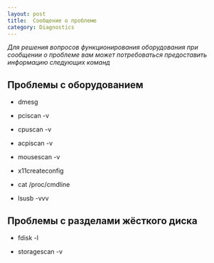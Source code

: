 ```yaml
---
layout: post
title:  Сообщение о проблеме
category: Diagnostics
---
```


*Для решения вопросов функционирования оборудования при сообщении о проблеме вам может потребоваться предоставить информацию следующих команд*



## Проблемы с оборудованием

- dmesg 	

- pciscan -v 	

- cpuscan -v 	

- acpiscan -v 	

- mousescan -v 
	
- x11createconfig 
	
- cat /proc/cmdline 
	
- lsusb -vvv 	

## Проблемы с разделами жёсткого диска

- fdisk -l 
	
- storagescan -v 	
